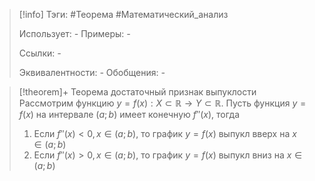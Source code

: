 > [!info]
> Тэги: #Теорема #Математический_анализ   
> 
> Использует: *-*
> Примеры: *-*
> 
> Ссылки: *-*
> 
> Эквивалентности: *-*
> Обобщения: *-*

> [!theorem]+ Теорема достаточный признак выпуклости
> Рассмотрим функцию $y = f(x):X \subset \mathbb{R}\rightarrow Y \subset \mathbb{R}$. Пусть функция $y =f(x)$ на интервале $(a;b)$ имеет конечную $f''(x)$, тогда
> 1. Если $f''(x) < 0, x \in (a;b)$, то график $y=f(x)$ выпукл вверх на $x \in (a;b)$
> 2. Если $f''(x) > 0, x \in (a;b)$, то график $y=f(x)$ выпукл вниз на $x \in (a;b)$
